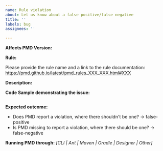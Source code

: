 ```yaml
---
name: Rule violation
about: Let us know about a false positive/false negative
title: ''
labels: bug
assignees: ''

---
```

<!-- Please, prefix the report title with the language it applies to within brackets, such as [java] or [apex] -->

**Affects PMD Version:** 

**Rule:**

Please provide the rule name and a link to the rule documentation:
<https://pmd.github.io/latest/pmd_rules_XXX_XXX.html#XXX>

**Description:**

**Code Sample demonstrating the issue:**

```

```

**Expected outcome:**

*   Does PMD report a violation, where there shouldn't be one? -> false-positive
*   Is PMD missing to report a violation, where there should be one? -> false-negative


**Running PMD through:** *[CLI | Ant | Maven | Gradle | Designer | Other]*
